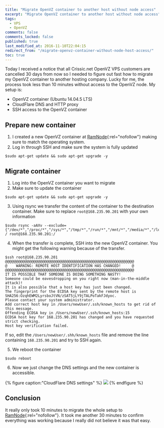 ```yaml
---
title: "Migrate OpenVZ container to another host without node access"
excerpt: "Migrate OpenVZ container to another host without node access"
tags:
  - VPS
  - OpenVZ
comments: false
comments_locked: false
published: true
last_modified_at: 2016-11-10T22:04:15
redirect_from: "/migrate-openvz-container-without-node-host-access/"
toc: true
---
```

Today I received a notice that all Crissic.net OpenVZ VPS customers are cancelled 30 days from now so I needed to figure out fast how to migrate my OpenVZ container to another hosting company. Lucky for me, the process took less than 10 minutes without access to the OpenVZ node. My setup is:

* OpenVZ container (Ubuntu 14.04.5 LTS)
* CloudFlare DNS and HTTP proxy
* SSH access to the OpenVZ container

## Prepare new container

1. I created a new OpenVZ container at [RamNode](https://clientarea.ramnode.com/aff.php){:rel="nofollow"} making sure to match the operating system.
2. Log in through SSH and make sure the system is fully updated
```terminal
$sudo apt-get update && sudo apt-get upgrade -y
```

## Migrate container

1. Log into the OpenVZ container you want to migrate
2. Make sure to update the container
```terminal
$sudo apt-get update && sudo apt-get upgrade -y
```

3. Using rsync we transfer the content of the container to the destination container. Make sure to replace `root@168.235.90.201` with your own information
```terminal
$sudo rsync -aAXv --exclude={"/dev/*","/proc/*","/sys/*","/tmp/*","/run/*","/mnt/*","/media/*","/lost+found"} / root@168.235.90.201:/
```

4. When the transfer is complete, SSH into the new OpenVZ container. You might get the following warning because of the transfer.
```terminal
$ssh root@168.235.90.201
@@@@@@@@@@@@@@@@@@@@@@@@@@@@@@@@@@@@@@@@@@@@@@@@@@@@@@@@@@@
@    WARNING: REMOTE HOST IDENTIFICATION HAS CHANGED!     @
@@@@@@@@@@@@@@@@@@@@@@@@@@@@@@@@@@@@@@@@@@@@@@@@@@@@@@@@@@@
IT IS POSSIBLE THAT SOMEONE IS DOING SOMETHING NASTY!
Someone could be eavesdropping on you right now (man-in-the-middle attack)!
It is also possible that a host key has just been changed.
The fingerprint for the ECDSA key sent by the remote host is
SHA256:OzqhEWM2LyrsboJtVN/zSAT5jLY9jTALPoTakFJdyoc.
Please contact your system administrator.
Add correct host key in /Users/newUser/.ssh/known_hosts to get rid of this message.
Offending ECDSA key in /Users/newUser/.ssh/known_hosts:15
ECDSA host key for 168.235.90.201 has changed and you have requested strict checking.
Host key verification failed.
```

If so, edit the `/Users/newUser/.shh/known_hosts` file and remove the line containing `168.235.90.201` and try to SSH again.

5. We reboot the container
```terminal
$sudo reboot
```

6. Now we just change the DNS settings and the new container is accessible.

{% figure caption:"CloudFlare DNS settings" %}
![](/assets/images/migrate-openvz-container-without-node-host-access-CloudFlare-DNS-settings.png)
{% endfigure %}

## Conclusion
It really only took 10 minutes to migrate the whole setup to [RamNode](https://clientarea.ramnode.com/aff.php){:rel="nofollow"}. It took me another 30 minutes to confirm everything was working because I really did not believe it was that easy.
